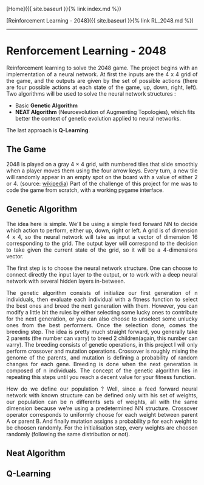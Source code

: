 [Home]({{ site.baseurl }}{% link index.md %})

[Reinforcement Learning - 2048]({{ site.baseurl }}{% link RL_2048.md %})

* * *

# Renforcement Learning - 2048

<p style="text-align: justify;">
Reinforcement learning to solve the 2048 game. The project begins with an implementation of a neural network. At first the inputs are the 4 x 4 grid of the game, and the outputs are given by the set of possible actions (there are four possible actions at each state of the game, up, down, right, left).
Two algorithms will be used to solve the neural network structures : 
</p>

- Basic **Genetic Algorithm**
- **NEAT Algorithm** (Neuroevolution of Augmenting Topologies), which fits better the context of genetic evolution applied to neural networks.

The last approach is **Q-Learning**.

## The Game

<p style="text-align: justify;">
2048 is played on a gray 4 × 4 grid, with numbered tiles that slide smoothly when a player moves them using the four arrow keys. Every turn, a new tile will randomly appear in an empty spot on the board with a value of either 2 or 4. (source: <a href="https://en.wikipedia.org/wiki/2048_(video_game)">wikipedia</a>)
Part of the challenge of this project for me was to code the game from scratch, with a working pygame interface. 
</p>

## Genetic Algorithm

<p style="text-align: justify;">
The idea here is simple. We'll be using a simple feed forward NN to decide which action to perform, either up, down, right or left. A grid is of dimension 4 x 4, so the neural network will take as input a vector of dimension 16 corresponding to the grid. The output layer will correspond to the decision to take given the current state of the grid, so it will be a 4-dimensions vector.
</p>

<p style="text-align: justify;">
The first step is to choose the neural network structure. One can choose to connect directly the input layer to the output, or to work with a deep neural network with several hidden layers in-between.
</p>

<p style="text-align: justify;">
The genetic algorithm consists of initialize our first generation of n individuals, then evaluate each individual with a fitness function to select the best ones and breed the next generation with them. However, you can modify a little bit the rules by either selecting some lucky ones to contribute for the next generation, or you can also choose to unselect some unlucky ones from the best performers. Once the selection done, comes the breeding step. The idea is pretty much straight forward, you generally take 2 parents (the number can varry) to breed 2 children(again, this number can varry). The breeding consists of genetic operations, in this project I will only perform crossover and mutation operations. Crossover is roughly mixing the genome of the parents, and mutation is defining a probability of random changes for each gene. Breeding is done when the next generation is composed of n individuals. The concept of the genetic algorithm lies in repeating this steps until you reach a decent value for your fitness function.
</p>

<p style="text-align: justify;">
How do we define our population ? Well, since a feed forward neural network with known structure can be defined only with his set of weights, our population can be n differents sets of weights, all with the same dimension because we're using a predetermined NN structure. Crossover operator corresponds to uniformly choose for each weight between parent A or parent B. And finally mutation assigns a probability p for each weight to be choosen randomly. For the initialisation step, every weights are choosen randomly (following the same distribution or not).
</p>

## Neat Algorithm

## Q-Learning